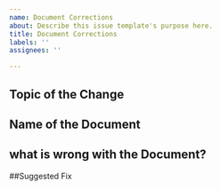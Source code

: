 ```yaml
---
name: Document Corrections
about: Describe this issue template's purpose here.
title: Document Corrections
labels: ''
assignees: ''

---
```


## Topic of the Change

## Name of the Document

## what is wrong with the Document?

##Suggested Fix
